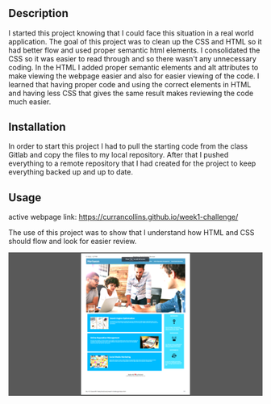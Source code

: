 # <Your-Project-Title>

## Description

I started this project knowing that I could face this situation in a real world application.  The goal of this project was to clean up the CSS and HTML so it had better flow and used proper semantic html elements.  I consolidated the CSS so it was easier to read through and so there wasn't any unnecessary coding.  In the HTML I added proper semantic elements and alt attributes to make viewing the webpage easier and also for easier viewing of the code.  I learned that having proper code and using the correct elements in HTML and having less CSS that gives the same result makes reviewing the code much easier.

## Installation

In order to start this project I had to pull the starting code from the class Gitlab and copy the files to my local repository. After that I pushed everything to a remote repository that I had created for the project to keep everything backed up and up to date.

## Usage

active webpage link:
https://currancollins.github.io/week1-challenge/

The use of this project was to show that I understand how HTML and CSS should flow and look for easier review.

![Webpage Image](assets/images/README.png)



